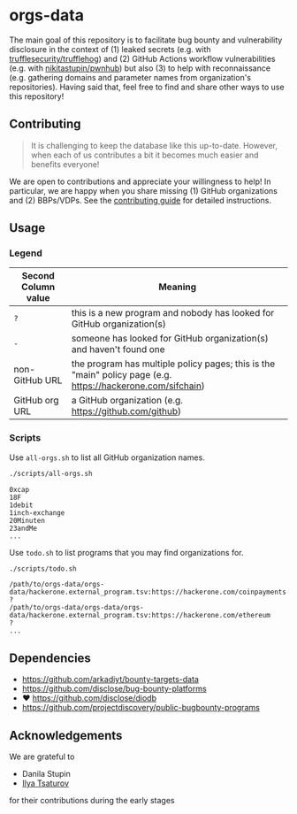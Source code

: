 # orgs-data

The main goal of this repository is to facilitate bug bounty and vulnerability disclosure in the context of (1) leaked secrets (e.g. with [trufflesecurity/trufflehog](https://github.com/trufflesecurity/trufflehog)) and (2) GitHub Actions workflow vulnerabilities (e.g. with [nikitastupin/pwnhub](https://github.com/nikitastupin/pwnhub)) but also (3) to help with reconnaissance (e.g. gathering domains and parameter names from organization's repositories). Having said that, feel free to find and share other ways to use this repository!

## Contributing

> It is challenging to keep the database like this up-to-date. However, when each of us contributes a bit it becomes much easier and benefits everyone!

We are open to contributions and appreciate your willingness to help! In particular, we are happy when you share missing (1) GitHub organizations and (2) BBPs/VDPs. See the [contributing guide](CONTRIBUTING.md) for detailed instructions.

## Usage

### Legend

| Second Column value | Meaning |
| --- | --- |
| `?` | this is a new program and nobody has looked for GitHub organization(s) |
| `-` | someone has looked for GitHub organization(s) and haven't found one |
| non-GitHub URL | the program has multiple policy pages; this is the "main" policy page (e.g. https://hackerone.com/sifchain) |
| GitHub org URL | a GitHub organization (e.g. https://github.com/github) |

### Scripts

Use `all-orgs.sh` to list all GitHub organization names.

```bash
./scripts/all-orgs.sh
```

```
0xcap
18F
1debit
1inch-exchange
20Minuten
23andMe
...
```

Use `todo.sh` to list programs that you may find organizations for.

```bash
./scripts/todo.sh
```

```
/path/to/orgs-data/orgs-data/hackerone.external_program.tsv:https://hackerone.com/coinpayments	?
/path/to/orgs-data/orgs-data/orgs-data/hackerone.external_program.tsv:https://hackerone.com/ethereum	?
...
```

## Dependencies

- https://github.com/arkadiyt/bounty-targets-data
- https://github.com/disclose/bug-bounty-platforms
- :heart: https://github.com/disclose/diodb
- https://github.com/projectdiscovery/public-bugbounty-programs

## Acknowledgements

We are grateful to

- Danila Stupin
- [Ilya Tsaturov](https://twitter.com/itsaturov)

for their contributions during the early stages
